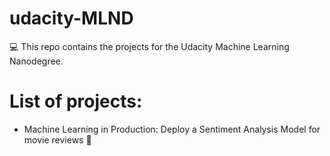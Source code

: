 # udacity-MLND
:computer: This repo contains the projects for the Udacity Machine Learning Nanodegree.

# List of projects:

- Machine Learning in Production: Deploy a Sentiment Analysis Model for movie reviews :movie_camera:  
 

